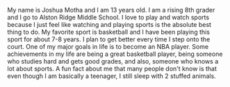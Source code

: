 My name is Joshua Motha and I am 13 years old. I am a rising 8th grader and I go to Alston Ridge Middle School. I love to play and watch sports because I just feel like watching and playing sports is the absolute best thing to do. My favorite sport is basketball and I have been playing this sport for about 7-8 years. I plan to get better every time I step onto the court. One of my major goals in life is to become an NBA player. Some achievements in my life are being a great basketball player, being someone who studies hard and gets good grades, and also, someone who knows a lot about sports. A fun fact about me that many people don't know is that even though I am basically a teenager, I still sleep with 2 stuffed animals.
